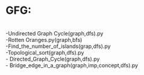 # GFG:
<br>
-Undirected Graph Cycle(graph,dfs).py
<br>
-Rotten Oranges.py(graph,bfs)
<br>
-Find_the_number_of_islands(grap,dfs).py
<br>
-Topological_sort(graph,dfs).py
<br>
- Directed_Graph_Cycle(graph,dfs).py
<br>
- Bridge_edge_in_a_graph(graph,imp,concept,dfs).py


